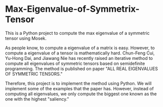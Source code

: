 # Max-Eigenvalue-of-Symmetrix-Tensor
This is a Python project to compute the max eigenvalue of a symmetric tensor using Mosek.

As people know, to compute a eigenvalue of a matrix is easy. However, to compute a eigenvalue of a tensor is mathematically hard. Chun-Feng Cui, Yu-Hong Dai, and Jiawang Nie has recently raised an iterative method to compute all eigenvalues of symmetric tensors based on semidefinite programming. The method is published on paper "ALL REAL EIGENVALUES OF SYMMETRIC TENSORS."

Therefore, this project is to implement the method using Python. We will implement some of the examples that the paper has. However, instead of computing all eigenvalues, we only compute the biggest one known as the one with the highest "saliency."
